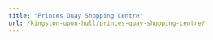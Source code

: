 ```yaml
---
title: "Princes Quay Shopping Centre"
url: /kingston-upon-hull/princes-quay-shopping-centre/
---
```

